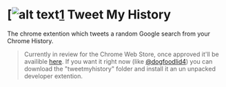 [1]: http://www.twitter.com/ryncmrfrd
[1.2]: http://i.imgur.com/wWzX9uB.png
<!-- Please don't remove this: Grab your social icons from https://github.com/carlsednaoui/gitsocial -->

# [![alt text][1.2][1] Tweet My History
The chrome extention which tweets a random Google search from your Chrome History.

> Currently in review for the Chrome Web Store, once approved it'll be availible [here](https://chrome.google.com/webstore/detail/session-buddy/edacconmaakjimmfgnblocblbcdcpbko). If you want it right now (like [@dogfoodlid4](https://twitter.com/dogfoodlid4)) you can download the "tweetmyhistory" folder and install it an un unpacked developer extention.